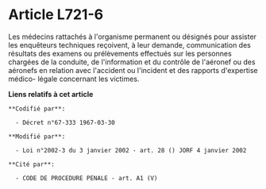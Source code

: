 # Article L721-6

Les médecins rattachés à l'organisme permanent ou désignés pour assister les enquêteurs techniques reçoivent, à leur demande,
communication des résultats des examens ou prélèvements effectués sur les personnes chargées de la conduite, de l'information
et du contrôle de l'aéronef ou des aéronefs en relation avec l'accident ou l'incident et des rapports d'expertise médico-
légale concernant les victimes.

**Liens relatifs à cet article**

	**Codifié par**:

	  - Décret n°67-333 1967-03-30

	**Modifié par**:

	  - Loi n°2002-3 du 3 janvier 2002 - art. 28 () JORF 4 janvier 2002

	**Cité par**:

	  - CODE DE PROCEDURE PENALE - art. A1 (V)
